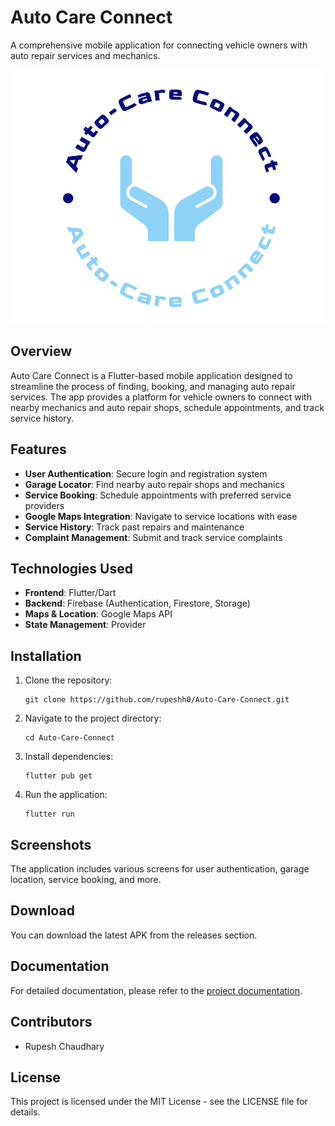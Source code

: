 # Auto Care Connect

A comprehensive mobile application for connecting vehicle owners with auto repair services and mechanics.

![Auto Care Connect Logo](assets/auto_care.png)

## Overview

Auto Care Connect is a Flutter-based mobile application designed to streamline the process of finding, booking, and managing auto repair services. The app provides a platform for vehicle owners to connect with nearby mechanics and auto repair shops, schedule appointments, and track service history.

## Features

- **User Authentication**: Secure login and registration system
- **Garage Locator**: Find nearby auto repair shops and mechanics
- **Service Booking**: Schedule appointments with preferred service providers
- **Google Maps Integration**: Navigate to service locations with ease
- **Service History**: Track past repairs and maintenance
- **Complaint Management**: Submit and track service complaints

## Technologies Used

- **Frontend**: Flutter/Dart
- **Backend**: Firebase (Authentication, Firestore, Storage)
- **Maps & Location**: Google Maps API
- **State Management**: Provider

## Installation

1. Clone the repository:
   ```
   git clone https://github.com/rupeshh0/Auto-Care-Connect.git
   ```

2. Navigate to the project directory:
   ```
   cd Auto-Care-Connect
   ```

3. Install dependencies:
   ```
   flutter pub get
   ```

4. Run the application:
   ```
   flutter run
   ```

## Screenshots

The application includes various screens for user authentication, garage location, service booking, and more.

## Download

You can download the latest APK from the releases section.

## Documentation

For detailed documentation, please refer to the [project documentation](Group_L_Assignment2_2154880-2.pdf).

## Contributors

- Rupesh Chaudhary

## License

This project is licensed under the MIT License - see the LICENSE file for details.
